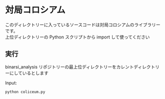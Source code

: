 # 対局コロシアム

このディレクトリーに入っているソースコードは対局コロシアムのライブラリーです。  
上位ディレクトリーの Python スクリプトから import して使ってください  


## 実行

binarsi_analysis リポジトリーの最上位ディレクトリーをカレントディレクトリーにしているとします  

Input:  

```shell
python coliceum.py
```
